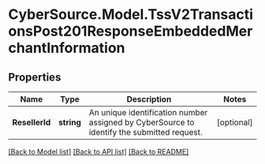 # CyberSource.Model.TssV2TransactionsPost201ResponseEmbeddedMerchantInformation
## Properties

Name | Type | Description | Notes
------------ | ------------- | ------------- | -------------
**ResellerId** | **string** | An unique identification number assigned by CyberSource to identify the submitted request. | [optional] 

[[Back to Model list]](../README.md#documentation-for-models) [[Back to API list]](../README.md#documentation-for-api-endpoints) [[Back to README]](../README.md)

